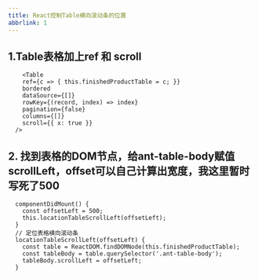 ```yaml
---
title: React控制Table横向滚动条的位置
abbrlink: 1
---
```

 ## 1.Table表格加上ref 和 scroll

```
	<Table
    ref={c => { this.finishedProductTable = c; }}
    bordered
    dataSource={[]}
    rowKey={(record, index) => index}
    pagination={false}
    columns={[]}
    scroll={{ x: true }}
  />
```
## 2. 找到表格的DOM节点，给ant-table-body赋值scrollLeft，offset可以自己计算出宽度，我这里暂时写死了500
```
  componentDidMount() {
    const offsetLeft = 500;
    this.locationTableScrollLeft(offsetLeft);
  }
  // 定位表格横向滚动条
  locationTableScrollLeft(offsetLeft) {
    const table = ReactDOM.findDOMNode(this.finishedProductTable);
    const tableBody = table.querySelector('.ant-table-body');
    tableBody.scrollLeft = offsetLeft;
  }
```
